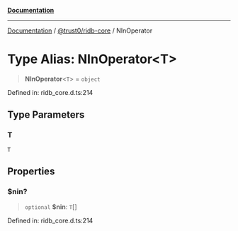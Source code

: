 [**Documentation**](../../../README.md)

***

[Documentation](../../../README.md) / [@trust0/ridb-core](../README.md) / NInOperator

# Type Alias: NInOperator\<T\>

> **NInOperator**\<`T`\> = `object`

Defined in: ridb\_core.d.ts:214

## Type Parameters

### T

`T`

## Properties

### $nin?

> `optional` **$nin**: `T`[]

Defined in: ridb\_core.d.ts:214
